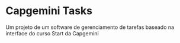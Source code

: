 # Capgemini Tasks
Um projeto de um software de gerenciamento de tarefas baseado na interface do curso Start da Capgemini
